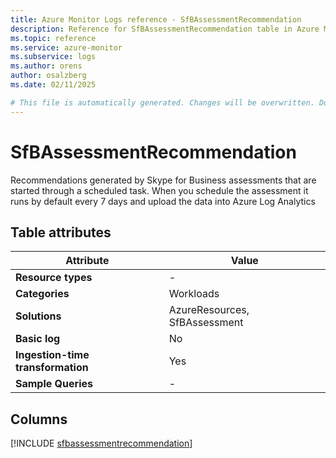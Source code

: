 ```yaml
---
title: Azure Monitor Logs reference - SfBAssessmentRecommendation
description: Reference for SfBAssessmentRecommendation table in Azure Monitor Logs.
ms.topic: reference
ms.service: azure-monitor
ms.subservice: logs
ms.author: orens
author: osalzberg
ms.date: 02/11/2025

# This file is automatically generated. Changes will be overwritten. Do not change this file directly.
---
```


# SfBAssessmentRecommendation

Recommendations generated by Skype for Business assessments that are started through a scheduled task. When you schedule the assessment it runs by default every 7 days and upload the data into Azure Log Analytics


## Table attributes

|Attribute|Value|
|---|---|
|**Resource types**|-|
|**Categories**|Workloads|
|**Solutions**| AzureResources, SfBAssessment|
|**Basic log**|No|
|**Ingestion-time transformation**|Yes|
|**Sample Queries**|-|



## Columns
  
[!INCLUDE [sfbassessmentrecommendation](~/reusable-content/ce-skilling/azure/includes/azure-monitor/reference/tables/sfbassessmentrecommendation-include.md)]
